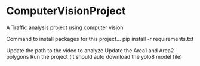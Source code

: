 # ComputerVisionProject
A Traffic analysis project using computer vision

Command to install packages for this project...
    pip install -r requirements.txt

Update the path to the video to analyze
Update the Area1 and Area2 polygons 
Run the project (it should auto download the yolo8 model file) 
